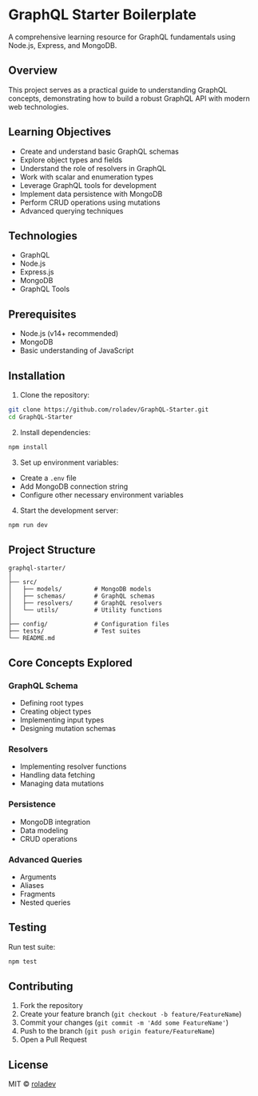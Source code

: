 # GraphQL Starter Boilerplate

A comprehensive learning resource for GraphQL fundamentals using Node.js, Express, and MongoDB.

## Overview

This project serves as a practical guide to understanding GraphQL concepts, demonstrating how to build a robust GraphQL API with modern web technologies.

## Learning Objectives

- Create and understand basic GraphQL schemas
- Explore object types and fields
- Understand the role of resolvers in GraphQL
- Work with scalar and enumeration types
- Leverage GraphQL tools for development
- Implement data persistence with MongoDB
- Perform CRUD operations using mutations
- Advanced querying techniques

## Technologies

- GraphQL
- Node.js
- Express.js
- MongoDB
- GraphQL Tools

## Prerequisites

- Node.js (v14+ recommended)
- MongoDB
- Basic understanding of JavaScript

## Installation

1. Clone the repository:
```bash
git clone https://github.com/roladev/GraphQL-Starter.git
cd GraphQL-Starter
```

2. Install dependencies:
```bash
npm install
```

3. Set up environment variables:
- Create a `.env` file
- Add MongoDB connection string
- Configure other necessary environment variables

4. Start the development server:
```bash
npm run dev
```

## Project Structure

```
graphql-starter/
│
├── src/
│   ├── models/         # MongoDB models
│   ├── schemas/        # GraphQL schemas
│   ├── resolvers/      # GraphQL resolvers
│   └── utils/          # Utility functions
│
├── config/             # Configuration files
├── tests/              # Test suites
└── README.md
```

## Core Concepts Explored

### GraphQL Schema
- Defining root types
- Creating object types
- Implementing input types
- Designing mutation schemas

### Resolvers
- Implementing resolver functions
- Handling data fetching
- Managing data mutations

### Persistence
- MongoDB integration
- Data modeling
- CRUD operations

### Advanced Queries
- Arguments
- Aliases
- Fragments
- Nested queries

## Testing

Run test suite:
```bash
npm test
```

## Contributing

1. Fork the repository
2. Create your feature branch (`git checkout -b feature/FeatureName`)
3. Commit your changes (`git commit -m 'Add some FeatureName'`)
4. Push to the branch (`git push origin feature/FeatureName`)
5. Open a Pull Request

## License

MIT © [roladev](https://github.com/roladev)
